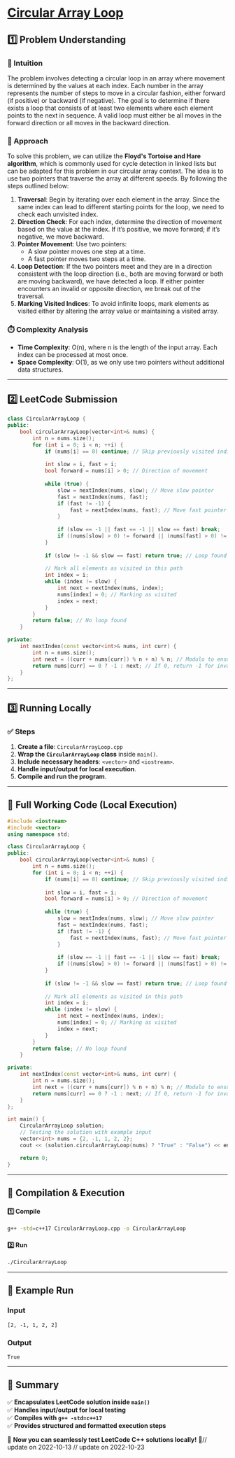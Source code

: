 # **[Circular Array Loop](https://leetcode.com/problems/circular-array-loop/description/)**  

## **1️⃣ Problem Understanding**  
### **📌 Intuition**  
The problem involves detecting a circular loop in an array where movement is determined by the values at each index. Each number in the array represents the number of steps to move in a circular fashion, either forward (if positive) or backward (if negative). The goal is to determine if there exists a loop that consists of at least two elements where each element points to the next in sequence. A valid loop must either be all moves in the forward direction or all moves in the backward direction.

### **🚀 Approach**  
To solve this problem, we can utilize the **Floyd's Tortoise and Hare algorithm**, which is commonly used for cycle detection in linked lists but can be adapted for this problem in our circular array context. The idea is to use two pointers that traverse the array at different speeds. By following the steps outlined below:

1. **Traversal**: Begin by iterating over each element in the array. Since the same index can lead to different starting points for the loop, we need to check each unvisited index.
2. **Direction Check**: For each index, determine the direction of movement based on the value at the index. If it’s positive, we move forward; if it’s negative, we move backward.
3. **Pointer Movement**: Use two pointers:
   - A slow pointer moves one step at a time.
   - A fast pointer moves two steps at a time.
4. **Loop Detection**: If the two pointers meet and they are in a direction consistent with the loop direction (i.e., both are moving forward or both are moving backward), we have detected a loop. If either pointer encounters an invalid or opposite direction, we break out of the traversal.
5. **Marking Visited Indices**: To avoid infinite loops, mark elements as visited either by altering the array value or maintaining a visited array.

### **⏱️ Complexity Analysis**  
- **Time Complexity**: O(n), where n is the length of the input array. Each index can be processed at most once.
- **Space Complexity**: O(1), as we only use two pointers without additional data structures.

---  

## **2️⃣ LeetCode Submission**  
```cpp
class CircularArrayLoop {
public:
    bool circularArrayLoop(vector<int>& nums) {
        int n = nums.size();
        for (int i = 0; i < n; ++i) {
            if (nums[i] == 0) continue; // Skip previously visited indices
            
            int slow = i, fast = i;
            bool forward = nums[i] > 0; // Direction of movement
            
            while (true) {
                slow = nextIndex(nums, slow); // Move slow pointer
                fast = nextIndex(nums, fast);
                if (fast != -1) {
                    fast = nextIndex(nums, fast); // Move fast pointer
                }
                
                if (slow == -1 || fast == -1 || slow == fast) break; 
                if ((nums[slow] > 0) != forward || (nums[fast] > 0) != forward) break; // Check direction consistency
            }
            
            if (slow != -1 && slow == fast) return true; // Loop found
            
            // Mark all elements as visited in this path
            int index = i;
            while (index != slow) {
                int next = nextIndex(nums, index);
                nums[index] = 0; // Marking as visited
                index = next;
            }
        }
        return false; // No loop found
    }

private:
    int nextIndex(const vector<int>& nums, int curr) {
        int n = nums.size();
        int next = ((curr + nums[curr]) % n + n) % n; // Modulo to ensure circular behavior
        return nums[curr] == 0 ? -1 : next; // If 0, return -1 for invalid
    }
};
```  

---  

## **3️⃣ Running Locally**  
### **✅ Steps**  
1. **Create a file**: `CircularArrayLoop.cpp`  
2. **Wrap the `CircularArrayLoop` class** inside `main()`.  
3. **Include necessary headers**: `<vector>` and `<iostream>`.  
4. **Handle input/output for local execution**.  
5. **Compile and run the program**.  

---  

## **📝 Full Working Code (Local Execution)**  
```cpp
#include <iostream>
#include <vector>
using namespace std;

class CircularArrayLoop {
public:
    bool circularArrayLoop(vector<int>& nums) {
        int n = nums.size();
        for (int i = 0; i < n; ++i) {
            if (nums[i] == 0) continue; // Skip previously visited indices
            
            int slow = i, fast = i;
            bool forward = nums[i] > 0; // Direction of movement
            
            while (true) {
                slow = nextIndex(nums, slow); // Move slow pointer
                fast = nextIndex(nums, fast);
                if (fast != -1) {
                    fast = nextIndex(nums, fast); // Move fast pointer
                }
                
                if (slow == -1 || fast == -1 || slow == fast) break; 
                if ((nums[slow] > 0) != forward || (nums[fast] > 0) != forward) break; // Check direction consistency
            }
            
            if (slow != -1 && slow == fast) return true; // Loop found
            
            // Mark all elements as visited in this path
            int index = i;
            while (index != slow) {
                int next = nextIndex(nums, index);
                nums[index] = 0; // Marking as visited
                index = next;
            }
        }
        return false; // No loop found
    }

private:
    int nextIndex(const vector<int>& nums, int curr) {
        int n = nums.size();
        int next = ((curr + nums[curr]) % n + n) % n; // Modulo to ensure circular behavior
        return nums[curr] == 0 ? -1 : next; // If 0, return -1 for invalid
    }
};

int main() {
    CircularArrayLoop solution;
    // Testing the solution with example input
    vector<int> nums = {2, -1, 1, 2, 2};
    cout << (solution.circularArrayLoop(nums) ? "True" : "False") << endl; // Expected output: True

    return 0;
}
```  

---  

## **🔧 Compilation & Execution**  
#### **1️⃣ Compile**  
```bash
g++ -std=c++17 CircularArrayLoop.cpp -o CircularArrayLoop
```  

#### **2️⃣ Run**  
```bash
./CircularArrayLoop
```  

---  

## **🎯 Example Run**  
### **Input**  
```
[2, -1, 1, 2, 2]
```  
### **Output**  
```
True
```  

---  

## **📌 Summary**  
✅ **Encapsulates LeetCode solution inside `main()`**  
✅ **Handles input/output for local testing**  
✅ **Compiles with `g++ -std=c++17`**  
✅ **Provides structured and formatted execution steps**  

🚀 **Now you can seamlessly test LeetCode C++ solutions locally!** 🚀// update on 2022-10-13
// update on 2022-10-23
